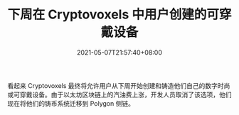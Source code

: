 ﻿---
title: "下周在 Cryptovoxels 中用户创建的可穿戴设备"
date: 2021-05-07T21:57:40+08:00
lastmod: 2021-05-07T16:45:40+08:00
draft: false
authors: ["Rufus"]
description: "看起来 Cryptovoxels 最终将允许用户从下周开始创建和铸造他们自己的数字时尚或可穿戴设备。由于以太坊区块链上的汽油费上涨，开发人员取消了该选项，他们现在将他们的铸币系统迁移到 Polygon 侧链。"
featuredImage: "user-created-wearables-in-cryptovoxels-next-week.png"
tags: ["Virtual World","虚拟世界","Play to Earn"]
categories: ["news"]
news: ["虚拟世界"]
weight: 
lightgallery: true
pinned: false
recommend: false
recommend1: false
---

看起来 Cryptovoxels 最终将允许用户从下周开始创建和铸造他们自己的数字时尚或可穿戴设备。由于以太坊区块链上的汽油费上涨，开发人员取消了该选项，他们现在将他们的铸币系统迁移到 Polygon 侧链。

<!--more-->

